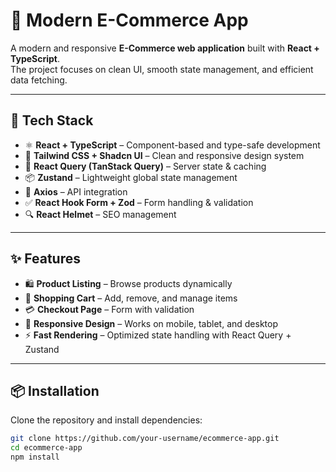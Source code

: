 # 🛒 Modern E-Commerce App

A modern and responsive **E-Commerce web application** built with **React + TypeScript**.  
The project focuses on clean UI, smooth state management, and efficient data fetching.

---

## 🚀 Tech Stack

- ⚛️ **React + TypeScript** – Component-based and type-safe development  
- 🎨 **Tailwind CSS + Shadcn UI** – Clean and responsive design system  
- 🔄 **React Query (TanStack Query)** – Server state & caching  
- 📦 **Zustand** – Lightweight global state management  
- 📡 **Axios** – API integration  
- ✅ **React Hook Form + Zod** – Form handling & validation  
- 🔍 **React Helmet** – SEO management  

---

## ✨ Features

- 🛍️ **Product Listing** – Browse products dynamically  
- 🛒 **Shopping Cart** – Add, remove, and manage items  
- 💳 **Checkout Page** – Form with validation  
- 📱 **Responsive Design** – Works on mobile, tablet, and desktop  
- ⚡ **Fast Rendering** – Optimized state handling with React Query + Zustand  

---

## 📦 Installation

Clone the repository and install dependencies:

```bash
git clone https://github.com/your-username/ecommerce-app.git
cd ecommerce-app
npm install
